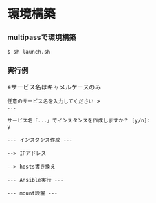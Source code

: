 # 環境構築

### multipassで環境構築
```
$ sh launch.sh
```

### 実行例
※サービス名はキャメルケースのみ
```
任意のサービス名を入力してください >
...

サービス名「...」でインスタンスを作成しますか？ [y/n]:
y

--- インスタンス作成 ---

--> IPアドレス

--> hosts書き換え

--- Ansible実行 ---

--- mount設置 ---

```